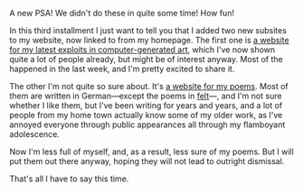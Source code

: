 A new PSA! We didn't do these in quite some time! How fun!

In this third installment I just want to tell you that I added two new
subsites to my website, now linked to from my homepage. The first one is [a
website for my latest exploits in computer-generated art](https://veitheller.de/art),
which I've now shown quite a lot of people already, but might be of interest
anyway. Most of the happened in the last week, and I'm pretty excited to share
it.

The other I'm not quite so sure about. It's [a website for my
poems](https://veitheller.de/poems). Most of them are written in German—except
the poems in [felt](https://veitheller.de/poems/felt.html)—, and I'm not sure
whether I like them, but I've been writing for years and years, and a lot of
people from my home town actually know some of my older work, as I've annoyed
everyone through public appearances all through my flamboyant adolescence.

Now I'm less full of myself, and, as a result, less sure of my poems.
But I will put them out there anyway, hoping they will not lead to outright
dismissal.

That's all I have to say this time.
